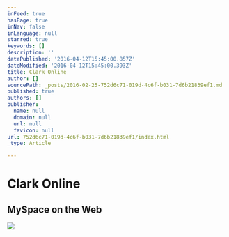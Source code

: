 ```yaml
---
inFeed: true
hasPage: true
inNav: false
inLanguage: null
starred: true
keywords: []
description: ''
datePublished: '2016-04-12T15:45:00.857Z'
dateModified: '2016-04-12T15:45:00.393Z'
title: Clark Online
author: []
sourcePath: _posts/2016-02-25-752d6c71-019d-4c6f-b031-7d6b21839ef1.md
published: true
authors: []
publisher:
  name: null
  domain: null
  url: null
  favicon: null
url: 752d6c71-019d-4c6f-b031-7d6b21839ef1/index.html
_type: Article

---
```

# Clark Online

## MySpace on the Web
![](https://the-grid-user-content.s3-us-west-2.amazonaws.com/48092d6c-a26c-4793-ac1b-79bf47bb4643.gif)